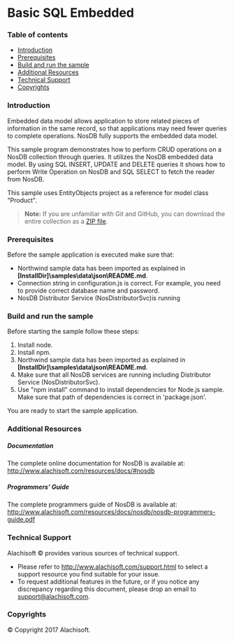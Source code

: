 ﻿# Basic SQL Embedded

### Table of contents

* [Introduction](#introduction)
* [Prerequisites](#prerequisites)
* [Build and run the sample](#build-and-run-the-sample)
* [Additional Resources](#additional-resources)
* [Technical Support](#technical-support)
* [Copyrights](#copyrights)

### Introduction

Embedded data model allows application to store related pieces of information in the same record, so that applications may need fewer queries to complete operations.
NosDB fully supports the embedded data model.

This sample program demonstrates how to perform CRUD operations on a NosDB collection through queries. It utilizes the NosDB embedded data model. By using SQL INSERT, UPDATE and DELETE queries it shows how to perform Write Operation on NosDB and SQL SELECT to fetch the reader from NosDB.

This sample uses EntityObjects project as a reference for model class "Product".

> **Note:** If you are unfamiliar with Git and GitHub, you can download the entire collection as a 
> [ZIP file](https://github.com/Alachisoft/NosDB-Samples/archive/master.zip).

### Prerequisites

Before the sample application is executed make sure that:

- Northwind sample data has been imported as explained in **[InstallDir]\samples\data\json\README&#46;md**.
- Connection string in configuration.js is correct. For example, you need to provide correct database name and password.
- NosDB Distributor Service (NosDistributorSvc)is running

### Build and run the sample

Before starting the sample follow these steps:
1.  Install node.
2.  Install npm.
3. 	Northwind sample data has been imported as explained in **[InstallDir]\samples\data\json\README&#46;md**.
4.  Make sure that all NosDB services are running including Distributor Service (NosDistributorSvc).
5.  Use "npm install" command to install dependencies for Node.js sample. Make sure that path of dependencies is correct in 'package.json'.
	
You are ready to start the sample application.

### Additional Resources

##### Documentation
The complete online documentation for NosDB is available at:
http://www.alachisoft.com/resources/docs/#nosdb

##### Programmers' Guide
The complete programmers guide of NosDB is available at:
http://www.alachisoft.com/resources/docs/nosdb/nosdb-programmers-guide.pdf

### Technical Support

Alachisoft © provides various sources of technical support. 

- Please refer to http://www.alachisoft.com/support.html to select a support resource you find suitable for your issue.
- To request additional features in the future, or if you notice any discrepancy regarding this document, please drop an email to [support@alachisoft.com](mailto:support@alachisoft.com).

### Copyrights

© Copyright 2017 Alachisoft. 